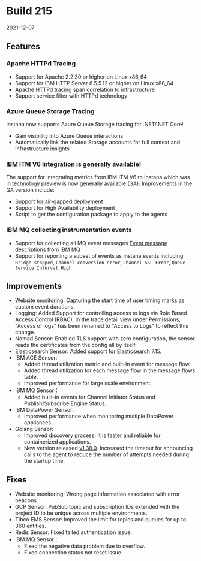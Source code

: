 # Build 215

2021-12-07

## Features

### Apache HTTPd Tracing
* Support for Apache 2.2.30 or higher on Linux x86_64
* Support for IBM HTTP Server 8.5.5.12 or higher on Linux x86_64
* Apache HTTPd tracing span correlation to infrastructure
* Support service filter with HTTPd technology

### Azure Queue Storage Tracing

Instana now supports Azure Queue Storage tracing for .NET/.NET Core!

* Gain visibility into Azure Queue interactions
* Automatically link the related Storage accounts for full context and infrastructure insights

### IBM ITM V6 Integration is generally available!
The support for integrating metrics from IBM ITM V6 to Instana which was in technology preview is now generally available (GA).
Improvements in the GA version include:
* Support for air-gapped deployment
* Support for High Availability deployment
* Script to get the configuration package to apply to the agents

### IBM MQ collecting instrumentation events
* Support for collecting all MQ event messages [Event message descriptions](https://www.ibm.com/docs/en/ibm-mq/9.0?topic=reference-event-message-descriptions) from IBM MQ
* Support for reporting a subset of events as Instana events including `Bridge stopped`, `Channel conversion error`, `Channel SSL Error`, `Queue Service Interval High`

## Improvements

* Website monitoring: Capturing the start time of user timing marks as custom event durations.
* Logging: Added Support for controlling access to logs via Role Based Access Control (RBAC). In the trace detail view under Permissions, "Access of logs" has been renamed to "Access to Logs" to reflect this change.
* Nomad Sensor: Enabled TLS support with zero configuration, the sensor reads the certificates from the config all by itself.
* Elasticsearch Sensor: Added support for Elasticsearch 7.15.
* IBM ACE Sensor:
  - Added thread utilization metric and built-in event for message flow.
  - Added thread utilization for each message flow in the message flows table.
  - Improved performance for large scale environment.
* IBM MQ Sensor：
  - Added built-in events for Channel Initiator Status and Publish/Subscribe Engine Status.
* IBM DataPower Sensor:
  - Improved performance when monitoring multiple DataPower appliances.
* Golang Sensor:
  - Improved discovery process. It is faster and reliable for containerized applications.
  - New version released [v1.38.0](https://github.com/instana/go-sensor/releases/tag/v1.38.0). Increased the timeout for announcing calls to the agent to reduce the number of attempts needed during the startup time.

## Fixes

* Website monitoring: Wrong page information associated with error beacons.
* GCP Sensor: PubSub topic and subscription IDs extended with the project ID to be unique across multiple environments.
* Tibco EMS Sensor: Improved the limit for topics and queues for up to 360 entities.
* Redis Sensor: Fixed failed authentication issue.
* IBM MQ Sensor：
  - Fixed the negative data problem due to overflow.
  - Fixed connection status not reset issue.
